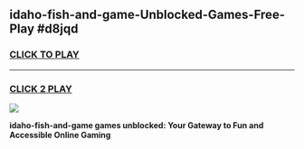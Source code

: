 
## idaho-fish-and-game-Unblocked-Games-Free-Play #d8jqd
<h3>
<a href="https://us.freeplayer.one?title=idaho-fish-and-game&ref=9M">CLICK TO PLAY</a></h3>
<hr>

<h3>
<a href="https://us.freeplayer.one?title=idaho-fish-and-game&ref=9M">CLICK 2 PLAY</a>
  
</h3>

<a href="https://us.freeplayer.one?title=idaho-fish-and-game&ref=9M"><img src="https://clearcache.store/games.png"></a>


**idaho-fish-and-game games unblocked: Your Gateway to Fun and Accessible Online Gaming**
